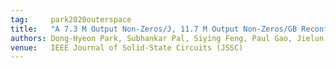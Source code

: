 ```yaml
---
tag:     park2020outerspace
title:   "A 7.3 M Output Non-Zeros/J, 11.7 M Output Non-Zeros/GB Reconfigurable Sparse Matrix-Matrix Multiplication Accelerator"
authors: Dong-Hyeon Park, Subhankar Pal, Siying Feng, Paul Gao, Jielun Tan, Austin Rovinski, Shaolin Xie, Chun Zhao, Aporva Amarnath, Timothy Wesley, Jonathan Beaumont, Kuan-Yu Chen, Chaitali Chakrabarti, Michael B. Taylor, Trevor Mudge, David Blaauw, Hun-Seok Kim, Ronald G. Dreslinski
venue:   IEEE Journal of Solid-State Circuits (JSSC)
---
```

